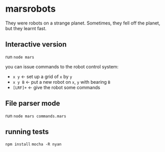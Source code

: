 marsrobots
==========

They were robots on a strange planet. Sometimes, they fell off the planet, but they learnt fast.



## Interactive version
run `node mars`

you can issue commands to the robot control system:
* `x y` <- set up a grid of `x` by `y`
* `x y B` <- put a new robot on `x`, `y` with bearing `B`
* `[LRF]+` <- give the robot some commands

## File parser mode
run `node mars commands.mars`

## running tests
`npm install`
`mocha -R nyan`